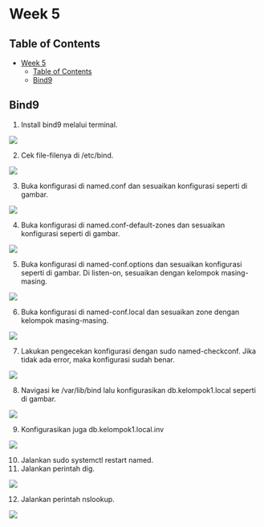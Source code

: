# Week 5
## Table of Contents

- [Week 5](#week-5)
  - [Table of Contents](#table-of-contents)
  - [Bind9](#bind9)


## Bind9
1. Install bind9 melalui terminal.

![](assets/1.png)

2. Cek file-filenya di /etc/bind.

![](assets/2.png)

3. Buka konfigurasi di named.conf dan sesuaikan konfigurasi seperti di gambar.

![](assets/3.png)

4. Buka konfigurasi di named.conf-default-zones dan sesuaikan konfigurasi seperti di gambar.

![](assets/4.png)

5. Buka konfigurasi di named-conf.options dan sesuaikan konfigurasi seperti di gambar. Di listen-on, sesuaikan dengan kelompok masing-masing.

![](assets/5.png)

6. Buka konfigurasi di named-conf.local dan sesuaikan zone dengan kelompok masing-masing.

![](assets/6.png)

7. Lakukan pengecekan konfigurasi dengan sudo named-checkconf. Jika tidak ada error, maka konfigurasi sudah benar.

![](assets/7.png)

8. Navigasi ke /var/lib/bind lalu konfigurasikan db.kelompok1.local seperti di gambar.

![](assets/8.png)

9. Konfigurasikan juga db.kelompok1.local.inv

![](assets/9.png)

10. Jalankan sudo systemctl restart named.
11. Jalankan perintah dig.
  
![](assets/11.png)


12. Jalankan perintah nslookup.

![](assets/12.png)

